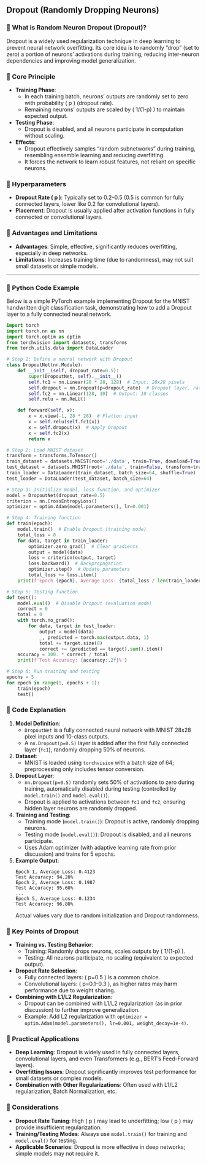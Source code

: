 ## Dropout (Randomly Dropping Neurons)
### 📖 What is Random Neuron Dropout (Dropout)?
Dropout is a widely used regularization technique in deep learning to prevent neural network overfitting. Its core idea is to randomly “drop” (set to zero) a portion of neurons’ activations during training, reducing inter-neuron dependencies and improving model generalization.

### 📖 Core Principle
- **Training Phase**:
  - In each training batch, neurons’ outputs are randomly set to zero with probability \( p \) (dropout rate).
  - Remaining neurons’ outputs are scaled by \( 1/(1-p) \) to maintain expected output.
- **Testing Phase**:
  - Dropout is disabled, and all neurons participate in computation without scaling.
- **Effects**:
  - Dropout effectively samples “random subnetworks” during training, resembling ensemble learning and reducing overfitting.
  - It forces the network to learn robust features, not reliant on specific neurons.

### 📖 Hyperparameters
- **Dropout Rate \( p \)**: Typically set to 0.2–0.5 (0.5 is common for fully connected layers, lower like 0.2 for convolutional layers).
- **Placement**: Dropout is usually applied after activation functions in fully connected or convolutional layers.

### 📖 Advantages and Limitations
- **Advantages**: Simple, effective, significantly reduces overfitting, especially in deep networks.
- **Limitations**: Increases training time (due to randomness), may not suit small datasets or simple models.

---

### 📖 Python Code Example
Below is a simple PyTorch example implementing Dropout for the MNIST handwritten digit classification task, demonstrating how to add a Dropout layer to a fully connected neural network.

```python
import torch
import torch.nn as nn
import torch.optim as optim
from torchvision import datasets, transforms
from torch.utils.data import DataLoader

# Step 1: Define a neural network with Dropout
class DropoutNet(nn.Module):
    def __init__(self, dropout_rate=0.5):
        super(DropoutNet, self).__init__()
        self.fc1 = nn.Linear(28 * 28, 128)  # Input: 28x28 pixels
        self.dropout = nn.Dropout(p=dropout_rate)  # Dropout layer, rate 0.5
        self.fc2 = nn.Linear(128, 10)  # Output: 10 classes
        self.relu = nn.ReLU()

    def forward(self, x):
        x = x.view(-1, 28 * 28)  # Flatten input
        x = self.relu(self.fc1(x))
        x = self.dropout(x)  # Apply Dropout
        x = self.fc2(x)
        return x

# Step 2: Load MNIST dataset
transform = transforms.ToTensor()
train_dataset = datasets.MNIST(root='./data', train=True, download=True, transform=transform)
test_dataset = datasets.MNIST(root='./data', train=False, transform=transform)
train_loader = DataLoader(train_dataset, batch_size=64, shuffle=True)
test_loader = DataLoader(test_dataset, batch_size=64)

# Step 3: Initialize model, loss function, and optimizer
model = DropoutNet(dropout_rate=0.5)
criterion = nn.CrossEntropyLoss()
optimizer = optim.Adam(model.parameters(), lr=0.001)

# Step 4: Training function
def train(epoch):
    model.train()  # Enable Dropout (training mode)
    total_loss = 0
    for data, target in train_loader:
        optimizer.zero_grad()  # Clear gradients
        output = model(data)
        loss = criterion(output, target)
        loss.backward()  # Backpropagation
        optimizer.step()  # Update parameters
        total_loss += loss.item()
    print(f'Epoch {epoch}, Average Loss: {total_loss / len(train_loader):.4f}')

# Step 5: Testing function
def test():
    model.eval()  # Disable Dropout (evaluation mode)
    correct = 0
    total = 0
    with torch.no_grad():
        for data, target in test_loader:
            output = model(data)
            _, predicted = torch.max(output.data, 1)
            total += target.size(0)
            correct += (predicted == target).sum().item()
    accuracy = 100. * correct / total
    print(f'Test Accuracy: {accuracy:.2f}%')

# Step 6: Run training and testing
epochs = 5
for epoch in range(1, epochs + 1):
    train(epoch)
    test()
```



### 📖 Code Explanation
1. **Model Definition**:
   - `DropoutNet` is a fully connected neural network with MNIST 28x28 pixel inputs and 10-class outputs.
   - A `nn.Dropout(p=0.5)` layer is added after the first fully connected layer (`fc1`), randomly dropping 50% of neurons.
2. **Dataset**:
   - MNIST is loaded using `torchvision` with a batch size of 64; preprocessing only includes tensor conversion.
3. **Dropout Layer**:
   - `nn.Dropout(p=0.5)` randomly sets 50% of activations to zero during training, automatically disabled during testing (controlled by `model.train()` and `model.eval()`).
   - Dropout is applied to activations between `fc1` and `fc2`, ensuring hidden layer neurons are randomly dropped.
4. **Training and Testing**:
   - Training mode (`model.train()`): Dropout is active, randomly dropping neurons.
   - Testing mode (`model.eval()`): Dropout is disabled, and all neurons participate.
   - Uses Adam optimizer (with adaptive learning rate from prior discussion) and trains for 5 epochs.
5. **Example Output**:
   ```
   Epoch 1, Average Loss: 0.4123
   Test Accuracy: 94.20%
   Epoch 2, Average Loss: 0.1987
   Test Accuracy: 95.60%
   ...
   Epoch 5, Average Loss: 0.1234
   Test Accuracy: 96.80%
   ```
   Actual values vary due to random initialization and Dropout randomness.



### 📖 Key Points of Dropout
- **Training vs. Testing Behavior**:
  - Training: Randomly drops neurons, scales outputs by \( 1/(1-p) \).
  - Testing: All neurons participate, no scaling (equivalent to expected output).
- **Dropout Rate Selection**:
  - Fully connected layers: \( p=0.5 \) is a common choice.
  - Convolutional layers: \( p=0.1–0.3 \), as higher rates may harm performance due to weight sharing.
- **Combining with L1/L2 Regularization**:
  - Dropout can be combined with L1/L2 regularization (as in prior discussion) to further improve generalization.
  - Example: Add L2 regularization with `optimizer = optim.Adam(model.parameters(), lr=0.001, weight_decay=1e-4)`.



### 📖 Practical Applications
- **Deep Learning**: Dropout is widely used in fully connected layers, convolutional layers, and even Transformers (e.g., BERT’s Feed-Forward layers).
- **Overfitting Issues**: Dropout significantly improves test performance for small datasets or complex models.
- **Combination with Other Regularizations**: Often used with L1/L2 regularization, Batch Normalization, etc.

### 📖 Considerations
- **Dropout Rate Tuning**: High \( p \) may lead to underfitting; low \( p \) may provide insufficient regularization.
- **Training/Testing Modes**: Always use `model.train()` for training and `model.eval()` for testing.
- **Applicable Scenarios**: Dropout is more effective in deep networks; simple models may not require it.
